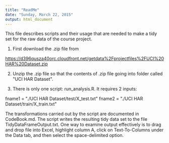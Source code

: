 ```yaml
---
title: "ReadMe"
date: "Sunday, March 22, 2015"
output: html_document
---
```


This file describes scripts and their usage that are needed to make a tidy set for the raw data of the course project. 

1.  First download the .zip file from

https://d396qusza40orc.cloudfront.net/getdata%2Fprojectfiles%2FUCI%20HAR%20Dataset.zip 

2.  Unzip the .zip file so that the contents of .zip file going into folder called "UCI HAR Dataset".

3.  There is only one script:  run_analysis.R.  It requires 2 inputs:

fname1 = "./UCI HAR Dataset/test/X_test.txt"
fname2 = "./UCI HAR Dataset/train/X_train.txt"

The transformations carried out by the script are documented in CodeBook.md.  The script writes the resulting tidy data set to the file TidyDataFrameOutput.txt.  One way to examine output effectively is to drag and drop file into Excel, highlight column A, click on Text-To-Columns under the Data tab, and then select the space-delimited option.

